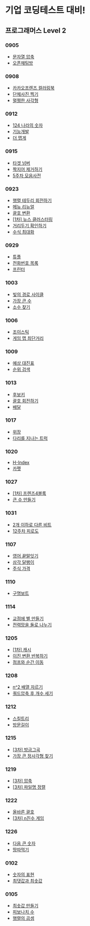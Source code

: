 # 기업 코딩테스트 대비!

## 프로그래머스 Level 2

### 0905

- [문자열 압축](https://programmers.co.kr/learn/courses/30/lessons/60057)
- [오픈채팅방](https://programmers.co.kr/learn/courses/30/lessons/42888)

### 0908

- [카카오프렌즈 컬러링북](https://programmers.co.kr/learn/courses/30/lessons/1829)
- [단체사진 찍기](https://programmers.co.kr/learn/courses/30/lessons/1835)
- [멀쩡한 사각형](https://programmers.co.kr/learn/courses/30/lessons/62048)

### 0912

- [124 나라의 숫자](https://programmers.co.kr/learn/courses/30/lessons/12899)
- [기능개발](https://programmers.co.kr/learn/courses/30/lessons/42586)
- [더 맵게](https://programmers.co.kr/learn/courses/30/lessons/42626)

### 0915

- [타겟 넘버](https://programmers.co.kr/learn/courses/30/lessons/43165)
- [짝지어 제거하기](https://programmers.co.kr/learn/courses/30/lessons/12973)
- [5주차 모음사전](https://programmers.co.kr/learn/courses/30/lessons/84512)

### 0923

- [행렬 테두리 회전하기](https://programmers.co.kr/learn/courses/30/lessons/77485)
- [메뉴 리뉴얼](https://programmers.co.kr/learn/courses/30/lessons/72411)
- [괄호 변환](https://programmers.co.kr/learn/courses/30/lessons/60058)
- [[1차] 뉴스 클러스터링](https://programmers.co.kr/learn/courses/30/lessons/17677)
- [거리두기 확인하기](https://programmers.co.kr/learn/courses/30/lessons/81302)
- [수식 최대화](https://programmers.co.kr/learn/courses/30/lessons/67257)

### 0929

- [튜플](https://programmers.co.kr/learn/courses/30/lessons/64065)
- [전화번호 목록](https://programmers.co.kr/learn/courses/30/lessons/42577)
- [프린터](https://programmers.co.kr/learn/courses/30/lessons/42587)

### 1003

- [빛의 경로 사이클](https://programmers.co.kr/learn/courses/30/lessons/86052)
- [가장 큰 수](https://programmers.co.kr/learn/courses/30/lessons/42746)
- [소수 찾기](https://programmers.co.kr/learn/courses/30/lessons/42839)

### 1006

- [조이스틱](https://programmers.co.kr/learn/courses/30/lessons/42860)
- [게임 맵 최단거리](https://programmers.co.kr/learn/courses/30/lessons/1844)

### 1009

- [예상 대진표](https://programmers.co.kr/learn/courses/30/lessons/12985)
- [순위 검색](https://programmers.co.kr/learn/courses/30/lessons/72412)

### 1013

- [후보키](https://programmers.co.kr/learn/courses/30/lessons/42890)
- [괄호 회전하기](https://programmers.co.kr/learn/courses/30/lessons/76502)
- [배달](https://programmers.co.kr/learn/courses/30/lessons/12978)

### 1017

- [위장](https://programmers.co.kr/learn/courses/30/lessons/42578)
- [다리를 지나는 트럭](https://programmers.co.kr/learn/courses/30/lessons/42583)

### 1020

- [H-Index](https://programmers.co.kr/learn/courses/30/lessons/42747)
- [카펫](https://programmers.co.kr/learn/courses/30/lessons/42842)

### 1027

- [[1차] 프렌즈4블록](https://programmers.co.kr/learn/courses/30/lessons/17679)
- [큰 수 만들기](https://programmers.co.kr/learn/courses/30/lessons/42883)

### 1031

- [2개 이하로 다른 비트](https://programmers.co.kr/learn/courses/30/lessons/77885)
- [12주차 피로도](https://programmers.co.kr/learn/courses/30/lessons/87946)

### 1107

- [영어 끝말잇기](https://programmers.co.kr/learn/courses/30/lessons/12981)
- [삼각 달팽이](https://programmers.co.kr/learn/courses/30/lessons/68645)
- [주식 가격](https://programmers.co.kr/learn/courses/30/lessons/42584)

### 1110

- [구명보트](https://programmers.co.kr/learn/courses/30/lessons/42885)

### 1114

- [교점에 별 만들기](https://programmers.co.kr/learn/courses/30/lessons/87377)
- [전력망을 둘로 나누기](https://programmers.co.kr/learn/courses/30/lessons/86971)

### 1205

- [[1차] 캐시](https://programmers.co.kr/learn/courses/30/lessons/17680)
- [이진 변환 반복하기](https://programmers.co.kr/learn/courses/30/lessons/70129)
- [점프와 순간 이동](https://programmers.co.kr/learn/courses/30/lessons/12980)

### 1208

- [n^2 배열 자르기](https://programmers.co.kr/learn/courses/30/lessons/87390)
- [쿼드압축 후 개수 세기](https://programmers.co.kr/learn/courses/30/lessons/68936)

### 1212

- [스킬트리](https://programmers.co.kr/learn/courses/30/lessons/49993)
- [방문길이](https://programmers.co.kr/learn/courses/30/lessons/49994)

### 1215

- [[3차] 방금그곡](https://programmers.co.kr/learn/courses/30/lessons/17683)
- [가장 큰 정사각형 찾기](https://programmers.co.kr/learn/courses/30/lessons/12905)

### 1219

- [[3차] 압축](https://programmers.co.kr/learn/courses/30/lessons/17684)
- [[3차] 파일명 정렬](https://programmers.co.kr/learn/courses/30/lessons/17686)

### 1222

- [올바른 괄호](https://programmers.co.kr/learn/courses/30/lessons/12909)
- [[3차] n진수 게임](https://programmers.co.kr/learn/courses/30/lessons/17687)

### 1226

- [다음 큰 숫자](https://programmers.co.kr/learn/courses/30/lessons/12911)
- [땅따먹기](https://programmers.co.kr/learn/courses/30/lessons/12913)

### 0102

- [숫자의 표현](https://programmers.co.kr/learn/courses/30/lessons/12924)
- [최댓값과 최솟값](https://programmers.co.kr/learn/courses/30/lessons/12939)

### 0105

- [최솟값 만들기](https://programmers.co.kr/learn/courses/30/lessons/12941)
- [피보나치 수](https://programmers.co.kr/learn/courses/30/lessons/12945)
- [행렬의 곱셈](https://programmers.co.kr/learn/courses/30/lessons/12949)
